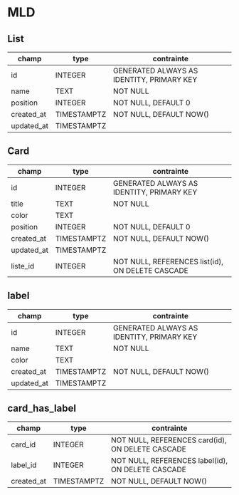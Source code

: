 # MLD

## List
| champ    | type | contrainte |
| -------- | ---- | ---------- |
| id       | INTEGER | GENERATED ALWAYS AS IDENTITY, PRIMARY KEY |
| name     | TEXT | NOT NULL   |
| position | INTEGER | NOT NULL, DEFAULT 0 |
|created_at| TIMESTAMPTZ | NOT NULL, DEFAULT NOW() |
|updated_at| TIMESTAMPTZ |     |

## Card
| champ    | type | contrainte |
| -------- | ---- | ---------- |
| id       | INTEGER | GENERATED ALWAYS AS IDENTITY, PRIMARY KEY |
| title    | TEXT | NOT NULL   |
| color    | TEXT |            |
| position | INTEGER | NOT NULL, DEFAULT 0 |
|created_at| TIMESTAMPTZ | NOT NULL, DEFAULT NOW() |
|updated_at| TIMESTAMPTZ |     |
| liste_id | INTEGER | NOT NULL, REFERENCES list(id), ON DELETE CASCADE |

## label
| champ    | type | contrainte |
| -------- | ---- | ---------- |
| id       | INTEGER | GENERATED ALWAYS AS IDENTITY, PRIMARY KEY |
| name     | TEXT | NOT NULL   |
| color    | TEXT |            |
|created_at| TIMESTAMPTZ | NOT NULL, DEFAULT NOW() |
|updated_at| TIMESTAMPTZ |     |

## card_has_label
| champ    | type | contrainte |
| -------- | ---- | ---------- |
| card_id  | INTEGER | NOT NULL, REFERENCES card(id), ON DELETE CASCADE |
| label_id | INTEGER | NOT NULL, REFERENCES label(id), ON DELETE CASCADE |
|created_at| TIMESTAMPTZ | NOT NULL, DEFAULT NOW() |